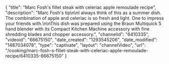 {
    "title": "Marc Fosh's fillet steak with celeriac apple remoulade recipe",
    "description": "Marc Fosh's tip\n\nI always think of this as a summer dish. The combination of apple and celeriac is so fresh and light. One to impress your friends with.\n\nThis dish was prepared using the Braun Multiquick 5 hand blender with its Compact Kitchen Machine accessory with fine shredding blades and chopper accessory.",
    "channelid": "6410335",
    "videoid": "66675150",
    "date_created": "1293545206",
    "date_modified": "1487034078",
    "type": "captivate",
    "layout": "channelVideo",
    "url": "\/cooking\/marc-fosh-s-fillet-steak-with-celeriac-apple-remoulade-recipe\/6410335-66675150"
}